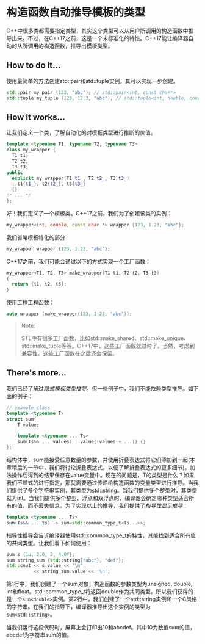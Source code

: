 # 构造函数自动推导模板的类型

C++中很多类都需要指定类型，其实这个类型可以从用户所调用的构造函数中推导出来。不过，在C++17之前，这是一个未标准化的特性。C++17能让编译器自动的从所调用的构造函数，推导出模板类型。

## How to do it...

使用最简单的方法创建std::pair和std::tuple实例。其可以实现一步创建。

```c++
std::pair my_pair (123, "abc"); // std::pair<int, const char*>
std::tuple my_tuple (123, 12.3, "abc"); // std::tuple<int, double, const char*>
```

## How it works...

让我们定义一个类，了解自动化的对模板类型进行推断的价值。

```c++
template <typename T1, typename T2, typename T3>
class my_wrapper {
  T1 t1;
  T2 t2;
  T3 t3;
public:
  explicit my_wrapper(T1 t1_, T2 t2_, T3 t3_)
  : t1{t1_}, t2{t2_}, t3{t3_}
  {}
/* ... */
};
```

好！我们定义了一个模板类。C++17之前，我们为了创建该类的实例：

```c++
my_wrapper<int, double, const char *> wrapper {123, 1.23, "abc"};
```

我们省略模板特化的部分：

```c++
my_wrapper wrapper {123, 1.23, "abc"};
```

C++17之前，我们可能会通过以下的方式实现一个工厂函数：

```c++
my_wrapper<T1, T2, T3> make_wrapper(T1 t1, T2 t2, T3 t3)
{
  return {t1, t2, t3};
}
```

使用工程工程函数：

```c++
auto wrapper (make_wrapper(123, 1.23, "abc"));
```

> Note:
>
> STL中有很多工厂函数，比如std::make_shared、std::make_unique、std::make_tuple等等。C++17中，这些工厂函数就过时了。当然，考虑到兼容性，这些工厂函数在之后还会保留。



## There's more...

我们已经了解过*隐式模板类型推导*。但一些例子中，我们不能依赖类型推导。如下面的例子：

```c++
// example class
template <typename T>
struct sum{
    T value;
    
    template <typename ... Ts>
    sum(Ts&& ... values) : value{(values + ...)} {}
};
```

结构体中，sum能接受任意数量的参数，并使用折叠表达式将它们添加到一起(本章稍后的一节中，我们将讨论折叠表达式，以便了解折叠表达式的更多细节)。加法操作后得到的结果保存在value变量中。现在的问题是，T的类型是什么？如果我们不显式的进行指定，那就需要通过传递给构造函数的变量类型进行推导。当我们提供了多个字符串实例，其类型为std::string。当我们提供多个整型时，其类型就为int。当我们提供多个整型、浮点和双浮点时，编译器会确定哪种类型适合所有的值，而不丢失信息。为了实现以上的推导，我们提供了*指导性显示推导*：

```c++
template <typename ... Ts>
sum(Ts&& ... ts) -> sum<std::common_type_t<Ts...>>;
```

指导性推导会告诉编译器使用std::common_type_t的特性，其能找到适合所有值的共同类型。让我们看下如何使用：

```c++
sum s {1u, 2.0, 3, 4.0f};
sum string_sum {std::string{"abc"}, "def"};
std::cout << s.value << '\n'
          << string_sum.value << '\n';
```

第1行中，我们创建了一个sum对象，构造函数的参数类型为unsigned, double, int和float。std::common_type_t将返回double作为共同类型，所以我们获得的是一个`sun<double>`实例。第2行中，我们创建了一个std::string实例和一个C风格的字符串。在我们的指导下，编译器推导出这个实例的类型为`sum<std::string>`。

当我们运行这段代码时，屏幕上会打印出10和abcdef。其中10为数值sum的值，abcdef为字符串sum的值。


